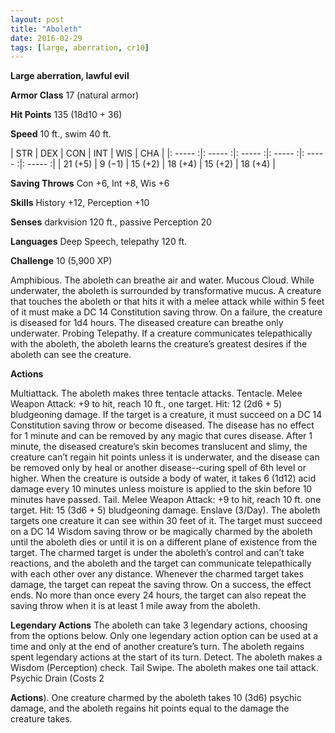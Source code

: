 ```yaml
---
layout: post
title: "Aboleth"
date: 2016-02-29
tags: [large, aberration, cr10]
---
```


**Large aberration, lawful evil**

**Armor Class** 17 (natural armor)

**Hit Points** 135 (18d10 + 36)

**Speed** 10 ft., swim 40 ft.

|   STR   |   DEX   |   CON   |   INT   |   WIS   |   CHA   |
|: ----- :|: ----- :|: ----- :|: ----- :|: ----- :|: ----- :|
| 21 (+5) | 9 (−1) | 15 (+2) | 18 (+4) | 15 (+2) | 18 (+4) |

**Saving Throws** Con +6, Int +8, Wis +6 

**Skills** History +12, Perception +10 

**Senses** darkvision 120 ft., passive Perception 20 

**Languages** Deep Speech, telepathy 120 ft. 

**Challenge** 10 (5,900 XP)

 Amphibious. The aboleth can breathe air and water. Mucous Cloud. While underwater, the aboleth is surrounded by transformative mucus. A creature that touches the aboleth or that hits it with a melee attack while within 5 feet of it must make a DC 14 Constitution saving throw. On a failure, the creature is diseased for 1d4 hours. The diseased creature can breathe only underwater. Probing Telepathy. If a creature communicates telepathically with the aboleth, the aboleth learns the creature’s greatest desires if the aboleth can see the creature. 

**Actions** 

Multiattack. The aboleth makes three tentacle attacks. Tentacle. Melee Weapon Attack: +9 to hit, reach 10 ft., one target. Hit: 12 (2d6 + 5) bludgeoning damage. If the target is a creature, it must succeed on a DC 14 Constitution saving throw or become diseased. The disease has no effect for 1 minute and can be removed by any magic that cures disease. After 1 minute, the diseased creature’s skin becomes translucent and slimy, the creature can’t regain hit points unless it is underwater, and the disease can be removed only by heal or another disease-­‐curing spell of 6th level or higher. When the creature is outside a body of water, it takes 6 (1d12) acid damage every 10 minutes unless moisture is applied to the skin before 10 minutes have passed. Tail. Melee Weapon Attack: +9 to hit, reach 10 ft. one target. Hit: 15 (3d6 + 5) bludgeoning damage. Enslave (3/Day). The aboleth targets one creature it can see within 30 feet of it. The target must succeed on a DC 14 Wisdom saving throw or be magically charmed by the aboleth until the aboleth dies or until it is on a different plane of existence from the target. The charmed target is under the aboleth’s control and can’t take reactions, and the aboleth and the target can communicate telepathically with each other over any distance. Whenever the charmed target takes damage, the target can repeat the saving throw. On a success, the effect ends. No more than once every 24 hours, the target can also repeat the saving throw when it is at least 1 mile away from the aboleth. 

**Legendary Actions** The aboleth can take 3 legendary actions, choosing from the options below. Only one legendary action option can be used at a time and only at the end of another creature’s turn. The aboleth regains spent legendary actions at the start of its turn. Detect. The aboleth makes a Wisdom (Perception) check. Tail Swipe. The aboleth makes one tail attack. Psychic Drain (Costs 2 

**Actions**). One creature charmed by the aboleth takes 10 (3d6) psychic damage, and the aboleth regains hit points equal to the damage the creature takes.